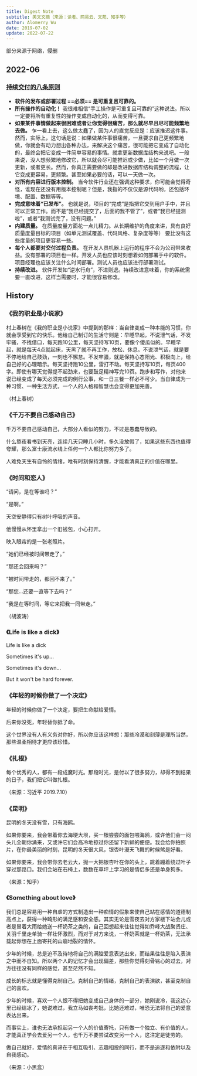 ```yaml
---
title: Digest Note
subtitle: 美文文摘（来源：读者、网易云、文苑、知乎等）
author: Alomerry Wu
date: 2019-07-02
update: 2022-07-22
---
```


部分来源于网络，侵删

<!-- Description. -->

<!-- more -->

## 2022-06

### [持续交付的八条原则](https://blog.csdn.net/tony1130/article/details/6673741)

- **软件的发布或部署过程 ==必须== 是可重复且可靠的。**
- **所有操作的自动化！** 我很难相信“手工操作是可重复且可靠的”这种说法。所以一定要将所有重复性的操作变成自动化的，从而变得可靠。
- **如果某件事情做起来很困难或者让你觉得很痛苦，那么就尽早且尽可能频繁地去做。** 乍一看上去，这么做太蠢了，因为人的直觉反应是：应该推迟这件事。然而，实际上，这句话是说：如果做某件事很痛苦，一旦要求自己更频繁地做，你就会有动力想出各种办法，来解决这个痛苦，很可能把它变成了自动化的，最终会把它变成一件简单容易的事情。就拿更新数据库结构来说吧。一般来说，没人想频繁地修改它，所以就会尽可能推迟或少做，比如一个月做一次更新，或者更长。然而，你真正需要做的却是改进数据库结构调整的流程，让它变成更容易，更频繁。甚至如果必要的话，可以一天做一次。
- **对所有内容进行版本控制。** 当今软件行业还在强调这种要求，你可能会觉得奇怪，谁现在还没有用版本控制呢？但是，我指的不仅仅是源代码哟，还包括环境、配置、数据等等。
- **完成意味着“已发布”。** 也就是说，项目的“完成”是指把它交到用户手中，并且可以正常工作。而不是“我已经提交了，后面的我不管了”，或者“我已经提测啦”，或者“我测试完了，没有问题。”
- **内建质量。** 在质量度量方面花一点儿精力。从长期维护的角度来讲，具有良好质量度量目标的项目（如单元测试覆盖、代码风格、复杂度等等） 要比没有这些度量的项目更容易一些。
- **每个人都要对交付过程负责。** 在开发人员机器上运行的程序不会为公司带来收益。没有部署的项目也一样。开发人员也应该时刻想着如何部署手中的软件。项目经理也应该关注什么时间部署。测试人员也应该进行部署测试。
- **持续改进。** 软件开发如“逆水行舟”，不进则退。持续改进意味着，你的系统需要一直改进，这样当需要时，才能很容易修改。

## History

### 《我的职业是小说家》

村上春树在《我的职业是小说家》中提到的那样：当自律变成一种本能的习惯，你就会享受到它的快乐。他给自己制订的生活守则是：早睡早起，不说泄气话，不发牢骚，不找借口，每天跑10公里，每天坚持写10页，要像个傻瓜似的。早睡早起，就是每天4点就起床，天黑了就不再工作，放松、休息。不说泄气话，就是要不停地给自己鼓劲，一刻也不懈怠。不发牢骚，就是保持心态阳光、积极向上，给自己好的心理暗示。每天坚持跑10公里，雷打不动。每天坚持写10页，每页400字。即使有哪天觉得提不起劲来，也要鼓足精神写完10页。跑步和写作，对他来说已经变成了每天必须完成的例行公事，和一日三餐一样必不可少。当自律成为一种习惯、一种生活方式，一个人的人格和智慧也会变得更加完善。

（村上春树）

### 《千万不要自己感动自己》

千万不要自己感动自己，大部分人看似的努力，不过是愚蠢导致的。

什么熬夜看书到天亮，连续几天只睡几小时，多久没放假了，如果这些东西也值得夸耀，那么富士康流水线上任何一个人都比你努力多了。

人难免天生有自怜的情绪，唯有时刻保持清醒，才能看清真正的价值在哪里。

### 《时间和恋人》

“请问，是在等谁吗？”

“是啊。”

天空安静得只有树叶呼吸的声音。

他慢慢从怀里拿出一个旧钱包，小心打开。

映入眼帘的是一张老照片。

“她们已经被时间带走了。”

“那还会回来吗？”

“被时间带走的，都回不来了。”

“那您...还要一直等下去吗？”

“我是在等时间，等它来把我一同带走。”

（胡波涛）

### 《Life is like a dick》

Life is like a dick

Sometimes it's up...

Sometimes it's down...

But it won't be hard forever.

### 《年轻的时候你做了一个决定》

年轻的时候你做了一个决定，要把生命献给爱情。

后来你没死，年轻替你抵了命。

这个世界没有人有义务对你好，所以你应该这样想：那些冷漠和刻薄是理所当然，那些温柔相待才更应该珍惜。

### 《扎根》

每个优秀的人，都有一段成魔时光。那段时光，是付以了很多努力，却得不到结果的日子，我们把它叫做扎根。

（来源：习近平 2019.7.10）

### 《昆明》

昆明的冬天没有雪，只有海鸥。

如果你要来，我会带着你去海埂大坝，买一根尝尝的面包喂海鸥，或许他们会一闷头儿全朝你涌来，又或许它们会高冷地掠过你还留下新鲜的便便。我会给你拍照片，在你最美丽的时刻，昆明的冬天很大风，银杏叶漫天飞舞的时候煞是好看。

如果你要来，我会带你去老云大，抛一大把银杏叶在你的头上，跳着蹦着绕过叶子穿过那路口。我们会站在石椅上，数数在草坪上学习的是情侣多还是单身狗多。

（来源：知乎）

### 《Something about love》

我们总是容易用一种自虐的方式制造出一种痴情的假象来使自己站在感情的道德制高点上，获得一种畸形的满足感和安全感。其实无论是雪夜去对方家楼下站会儿或者是冒着大雨给她送一杯奶茶之类的，自己回想起来往往觉得如乔峰大战聚贤庄、关羽千里走单骑一样壮怀激烈，而对于对方来说，一杯奶茶就是一杯奶茶，无法承载起你想在上面寄托的山崩地裂的情怀。

少年的时候，总是迫不及待地将自己的满腔爱意表达出来，而结果往往是陷入表演之中而不自知。所以两个人的记忆才会出现偏差，那些你觉得刻骨铭心的过去，对方往往没有同样的感觉，甚至茫然不知。

成长的标志就是懂得克制自己。克制自己的情绪，克制自己的表演欲，甚至克制自己的喜欢。

少年的时候，喜欢一个人恨不得把她变成自己身体的一部分，她刚说冷，我这边心里已经结冰了，她说难过，我立马如丧考妣，比她还难过，唯恐无法将自己的爱意表达出来。

而事实上，谁也无法承担起另一个人的价值寄托，只有做一个独立、有价值的人，才能真正学会去爱另一个人，也千万不要尝试改变另一个人，这注定是徒劳的。

做自己就好，爱情的真谛在于相互吸引、志趣相投的同行，而不是追逐和依附以及自我感动。

（来源：小黑盒）
